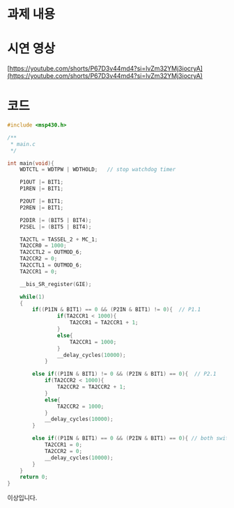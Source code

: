 # 과제 내용

# 시연 영상

[](https://youtube.com/shorts/3hDkC2ghy5M?si=28IUZMqTTW1X5esk)[https://youtube.com/shorts/P67D3v44md4?si=lvZm32YMj3iocryA](https://youtube.com/shorts/P67D3v44md4?si=lvZm32YMj3iocryA)

# 코드

```c
#include <msp430.h> 

/**
 * main.c
 */

int main(void){
    WDTCTL = WDTPW | WDTHOLD;   // stop watchdog timer

    P1OUT |= BIT1;
    P1REN |= BIT1;

    P2OUT |= BIT1;
    P2REN |= BIT1;

    P2DIR |= (BIT5 | BIT4);
    P2SEL |= (BIT5 | BIT4);

    TA2CTL = TASSEL_2 + MC_1;
    TA2CCR0 = 1000;
    TA2CCTL2 = OUTMOD_6;
    TA2CCR2 = 0;
    TA2CCTL1 = OUTMOD_6;
    TA2CCR1 = 0;

    __bis_SR_register(GIE);

    while(1)
    {
        if((P1IN & BIT1) == 0 && (P2IN & BIT1) != 0){  // P1.1 
                if(TA2CCR1 < 1000){
                    TA2CCR1 = TA2CCR1 + 1;
                }
                else{
                    TA2CCR1 = 1000;
                }
                __delay_cycles(10000);
            }

        else if((P1IN & BIT1) != 0 && (P2IN & BIT1) == 0){  // P2.1 
            if(TA2CCR2 < 1000){
                TA2CCR2 = TA2CCR2 + 1;
            }
            else{
                TA2CCR2 = 1000;
            }
            __delay_cycles(10000);
        }

        else if((P1IN & BIT1) == 0 && (P2IN & BIT1) == 0){ // both switch
            TA2CCR1 = 0;
            TA2CCR2 = 0;
            __delay_cycles(10000);
        }
    }
    return 0;
}

```

이상입니다.